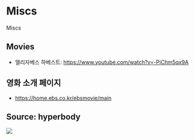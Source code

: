 # Miscs
Miscs

## Movies
* 엘리자베스 하베스트: https://www.youtube.com/watch?v=-PiChm5qx9A

## 영화 소개 페이지
* https://home.ebs.co.kr/ebsmovie/main

## Source: hyperbody
<img src="https://64.media.tumblr.com/tumblr_mbaxcbts7F1qc2u73o1_1280.jpg">


